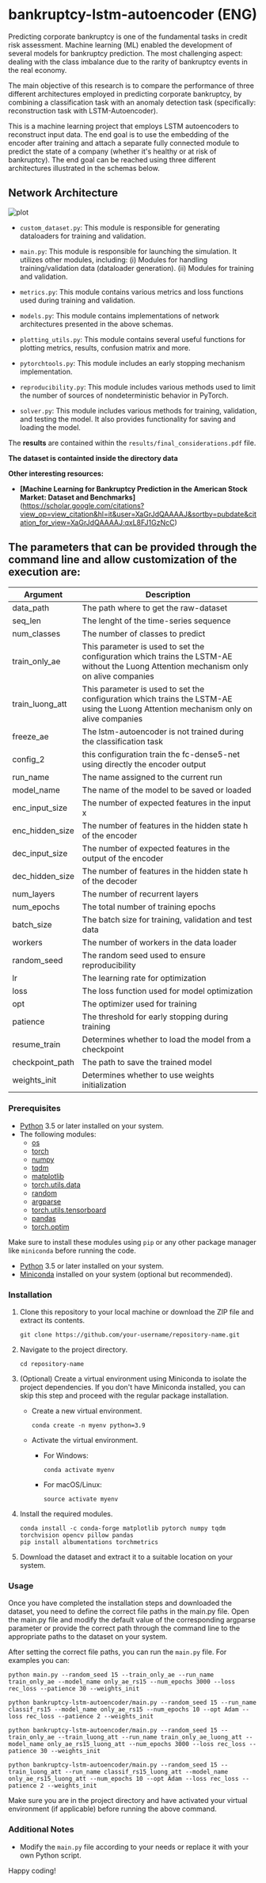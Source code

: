 # bankruptcy-lstm-autoencoder (ENG)
Predicting corporate bankruptcy is one of the fundamental tasks in credit risk assessment. Machine learning (ML) enabled the development of several models for bankruptcy prediction. The most challenging aspect: dealing with the class imbalance due to the rarity of bankruptcy events in the real economy.

The main objective of this research is to compare the performance of three different architectures employed in predicting corporate bankruptcy, by combining a classification task with an anomaly detection task (specifically: reconstruction task with LSTM-Autoencoder).

This is a machine learning project that employs LSTM autoencoders to reconstruct input data. The end goal is to use the embedding of the encoder after training and attach a separate fully connected module to predict the state of a company (whether it's healthy or at risk of bankruptcy). The end goal can be reached using three different architectures illustrated in the schemas below.

## Network Architecture

![plot](./results/project_architecture.jpg)

- `custom_dataset.py`: This module is responsible for generating dataloaders for training and validation.

- `main.py`: This module is responsible for launching the simulation. It utilizes other modules, including:
  (i) Modules for handling training/validation data (dataloader generation).
  (ii) Modules for training and validation.

- `metrics.py`: This module contains various metrics and loss functions used during training and validation.

- `models.py`: This module contains implementations of network architectures presented in the above schemas.

- `plotting_utils.py`: This module contains several useful functions for plotting metrics, results, confusion matrix and more.

- `pytorchtools.py`: This module includes an early stopping mechanism implementation. 

- `reproducibility.py`: This module includes various methods used to limit the number of sources of nondeterministic behavior in PyTorch. 

- `solver.py`: This module includes various methods for training, validation, and testing the model. It also provides functionality for saving and loading the model. 

The **results** are contained within the `results/final_considerations.pdf` file.

**The dataset is containted inside the directory data** 

**Other interesting resources:**

- **[Machine Learning for Bankruptcy Prediction in the American Stock Market: Dataset and Benchmarks]**(https://scholar.google.com/citations?view_op=view_citation&hl=it&user=XaGrJdQAAAAJ&sortby=pubdate&citation_for_view=XaGrJdQAAAAJ:qxL8FJ1GzNcC)

## The parameters that can be provided through the command line and allow customization of the execution are:

| Argument              | Description                                                                                                                            |
|-----------------------|----------------------------------------------------------------------------------------------------------------------------------------|
| data_path             | The path where to get the raw-dataset                                                                                                  |
| seq_len               | The lenght of the time-series sequence                                                                                                 |
| num_classes           | The number of classes to predict                                                                                                       |
| train_only_ae         | This parameter is used to set the configuration which trains the LSTM-AE without the Luong Attention mechanism only on alive companies |
| train_luong_att       | This parameter is used to set the configuration which trains the LSTM-AE using the Luong Attention mechanism only on alive companies   |
| freeze_ae             | The lstm-autoencoder is not trained during the classification task                                                                     |
| config_2              | this configuration train the fc-dense5-net using directly the encoder output                                                           |
| run_name              | The name assigned to the current run                                                                                                   |
| model_name            | The name of the model to be saved or loaded                                                                                            |
| enc_input_size        | The number of expected features in the input x                                                                                         |
| enc_hidden_size       | The number of features in the hidden state h of the encoder                                                                            |
| dec_input_size        | The number of expected features in the output of the encoder                                                                           |
| dec_hidden_size       | The number of features in the hidden state h of the decoder                                                                            |
| num_layers            | The number of recurrent layers                                                                                                         |
| num_epochs            | The total number of training epochs                                                                                                    |
| batch_size            | The batch size for training, validation and test  data                                                                                 |
| workers               | The number of workers in the data loader                                                                                               |
| random_seed           | The random seed used to ensure reproducibility                                                                                         |
| lr                    | The learning rate for optimization                                                                                                     |
| loss                  | The loss function used for model optimization                                                                                          |
| opt                   | The optimizer used for training                                                                                                        |
| patience              | The threshold for early stopping during training                                                                                       |
| resume_train          | Determines whether to load the model from a checkpoint                                                                                 |
| checkpoint_path       | The path to save the trained model                                                                                                     |
| weights_init          | Determines whether to use weights initialization                                                                                       |


### Prerequisites

- [Python](https://www.python.org/downloads/) 3.5 or later installed on your system.
- The following modules:
  - [os](https://docs.python.org/3/library/os.html)
  - [torch](https://pytorch.org/)
  - [numpy](https://numpy.org/)
  - [tqdm](https://tqdm.github.io/)
  - [matplotlib](https://matplotlib.org/)
  - [torch.utils.data](https://pytorch.org/docs/stable/data.html)
  - [random](https://docs.python.org/3/library/random.html)
  - [argparse](https://docs.python.org/3/library/argparse.html)
  - [torch.utils.tensorboard](https://pytorch.org/docs/stable/tensorboard.html)
  - [pandas](https://pandas.pydata.org/)
  - [torch.optim](https://pytorch.org/docs/stable/optim.html)

Make sure to install these modules using `pip` or any other package manager like `miniconda` before running the code.

- [Python](https://www.python.org/downloads/) 3.5 or later installed on your system.
- [Miniconda](https://docs.conda.io/en/latest/miniconda.html) installed on your system (optional but recommended).

### Installation

1. Clone this repository to your local machine or download the ZIP file and extract its contents.

   ```shell
   git clone https://github.com/your-username/repository-name.git
   ```

2. Navigate to the project directory.

   ```shell
   cd repository-name
   ```

3. (Optional) Create a virtual environment using Miniconda to isolate the project dependencies. If you don't have Miniconda installed, you can skip this step and proceed with the regular package installation.

   - Create a new virtual environment.

     ```shell
     conda create -n myenv python=3.9
     ```

   - Activate the virtual environment.

     - For Windows:

       ```shell
       conda activate myenv
       ```

     - For macOS/Linux:

       ```shell
       source activate myenv
       ```

4. Install the required modules.

   ```shell
   conda install -c conda-forge matplotlib pytorch numpy tqdm torchvision opencv pillow pandas
   pip install albumentations torchmetrics
   ```

5. Download the dataset and extract it to a suitable location on your system.

### Usage

Once you have completed the installation steps and downloaded the dataset, you need to define the correct file paths in the main.py file. Open the main.py file and modify the default value of the corresponding argparse parameter or provide the correct path through the command line to the appropriate paths to the dataset on your system.

After setting the correct file paths, you can run the `main.py` file. For examples you can:

```shell
python main.py --random_seed 15 --train_only_ae --run_name train_only_ae --model_name only_ae_rs15 --num_epochs 3000 --loss rec_loss --patience 30 --weights_init
```

```shell
python bankruptcy-lstm-autoencoder/main.py --random_seed 15 --run_name classif_rs15 --model_name only_ae_rs15 --num_epochs 10 --opt Adam --loss rec_loss --patience 2 --weights_init
```

```shell
python bankruptcy-lstm-autoencoder/main.py --random_seed 15 --train_only_ae --train_luong_att --run_name train_only_ae_luong_att --model_name only_ae_rs15_luong_att --num_epochs 3000 --loss rec_loss --patience 30 --weights_init
```

```shell
python bankruptcy-lstm-autoencoder/main.py --random_seed 15 --train_luong_att --run_name classif_rs15_luong_att --model_name only_ae_rs15_luong_att --num_epochs 10 --opt Adam --loss rec_loss --patience 2 --weights_init
```

Make sure you are in the project directory and have activated your virtual environment (if applicable) before running the above command.

### Additional Notes

- Modify the `main.py` file according to your needs or replace it with your own Python script.

Happy coding!
